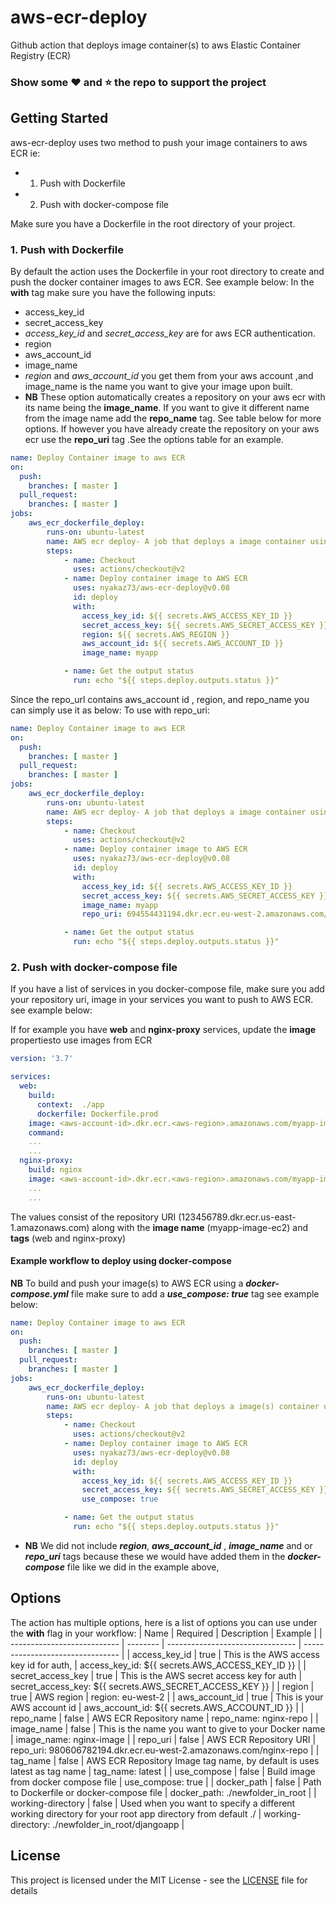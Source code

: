 # aws-ecr-deploy
Github action that deploys image container(s) to aws Elastic Container Registry (ECR)

### Show some :heart: and :star: the repo to support the project

## Getting Started
aws-ecr-deploy uses two method to push your image containers to aws ECR ie:
* 1. Push with Dockerfile
* 2. Push with docker-compose file


Make sure you have a Dockerfile in the root directory of your project.

### 1. Push with Dockerfile
By default the action uses the Dockerfile in your root directory to create and push the docker container images to aws ECR. See example below:
In the **with** tag make sure you have the following inputs:
* access_key_id
* secret_access_key 
* *access_key_id* and *secret_access_key* are for aws ECR authentication.
* region
* aws_account_id
* image_name
* *region* and *aws_account_id* you get them from your aws account  ,and image_name is the name you want to give your image upon built.
* **NB** These option automatically creates a repository on your aws ecr with its name being the **image_name**. If you want to give it different name from the image name add the **repo_name** tag. See table below for more options.
If however you have already create the repository on your aws ecr use the **repo_uri** tag .See the options table for an example.
```yml
name: Deploy Container image to aws ECR
on:
  push:
    branches: [ master ]
  pull_request:
    branches: [ master ]
jobs: 
    aws_ecr_dockerfile_deploy:
        runs-on: ubuntu-latest
        name: AWS ecr deploy- A job that deploys a image container using a aws_ecr_dockerfile_deploy
        steps:
            - name: Checkout
              uses: actions/checkout@v2
            - name: Deploy container image to AWS ECR
              uses: nyakaz73/aws-ecr-deploy@v0.08
              id: deploy 
              with:
                access_key_id: ${{ secrets.AWS_ACCESS_KEY_ID }}
                secret_access_key: ${{ secrets.AWS_SECRET_ACCESS_KEY }}
                region: ${{ secrets.AWS_REGION }}
                aws_account_id: ${{ secrets.AWS_ACCOUNT_ID }}
                image_name: myapp

            - name: Get the output status
              run: echo "${{ steps.deploy.outputs.status }}"

```
Since the repo_url contains aws_account id , region, and repo_name you can simply use it as below:
To use with repo_uri:
```yml
name: Deploy Container image to aws ECR
on:
  push:
    branches: [ master ]
  pull_request:
    branches: [ master ]
jobs: 
    aws_ecr_dockerfile_deploy:
        runs-on: ubuntu-latest
        name: AWS ecr deploy- A job that deploys a image container using a aws_ecr_dockerfile_deploy
        steps:
            - name: Checkout
              uses: actions/checkout@v2
            - name: Deploy container image to AWS ECR
              uses: nyakaz73/aws-ecr-deploy@v0.08
              id: deploy 
              with:
                access_key_id: ${{ secrets.AWS_ACCESS_KEY_ID }}
                secret_access_key: ${{ secrets.AWS_SECRET_ACCESS_KEY }}
                image_name: myapp
                repo_uri: 694554431194.dkr.ecr.eu-west-2.amazonaws.com/myapp

            - name: Get the output status
              run: echo "${{ steps.deploy.outputs.status }}"

```

### 2. Push with docker-compose file
If you have a list of services in you docker-compose file, make sure you add your repository uri, image in your services you want to push to AWS ECR. see example below:

If for example you have **web** and **nginx-proxy** services, update the **image**  propertiesto use images from ECR

```yml
version: '3.7'

services:
  web:
    build:
      context:  ./app
      dockerfile: Dockerfile.prod
    image: <aws-account-id>.dkr.ecr.<aws-region>.amazonaws.com/myapp-image-ec2:web
    command: 
    ...
    ...
  nginx-proxy:
    build: nginx
    image: <aws-account-id>.dkr.ecr.<aws-region>.amazonaws.com/myapp-image-ec2:nginx-proxy
    ...
    ...
```
The values consist of the repository URI (123456789.dkr.ecr.us-east-1.amazonaws.com) along with the **image name** (myapp-image-ec2) and **tags** (web and nginx-proxy)

#### Example workflow to deploy using docker-compose
**NB** To build and push your image(s) to AWS ECR using a ***docker-compose.yml*** file make sure to add a ***use_compose: true*** tag see example below:
```yml
name: Deploy Container image to aws ECR
on:
  push:
    branches: [ master ]
  pull_request:
    branches: [ master ]
jobs: 
    aws_ecr_dockerfile_deploy:
        runs-on: ubuntu-latest
        name: AWS ecr deploy- A job that deploys a image(s) container using a aws ecrdocker compose file deploy
        steps:
            - name: Checkout
              uses: actions/checkout@v2
            - name: Deploy container image to AWS ECR
              uses: nyakaz73/aws-ecr-deploy@v0.08
              id: deploy 
              with:
                access_key_id: ${{ secrets.AWS_ACCESS_KEY_ID }}
                secret_access_key: ${{ secrets.AWS_SECRET_ACCESS_KEY }}
                use_compose: true

            - name: Get the output status
              run: echo "${{ steps.deploy.outputs.status }}"

```

* **NB** We did not include ***region***, ***aws_account_id*** , ***image_name*** and or ***repo_uri*** tags because these we would have added them in the ***docker-compose*** file like we did in the example above,


## Options
The action has multiple options, here is a list of options you can use  under the **with** flag in your workflow:
| Name                        | Required  | Description                      | Example                          |
| --------------------------- | --------  | -------------------------------- | -------------------------------- |
|  access_key_id            |  true     | This is the AWS access key id for auth, | access_key_id:  ${{ secrets.AWS_ACCESS_KEY_ID }} |
|  secret_access_key             |  true     | This is the AWS secret access key for auth  | secret_access_key: ${{ secrets.AWS_SECRET_ACCESS_KEY }} |
|  region       |  true     | AWS region | region: eu-west-2 |
|  aws_account_id                    |  true    | This is your AWS account id | aws_account_id: ${{ secrets.AWS_ACCOUNT_ID }} |
|  repo_name                 |  false    | AWS ECR Repository name | repo_name:  nginx-repo |
|  image_name         |  false    | This is the name you want to give to your Docker name | image_name: nginx-image |
|  repo_uri     |  false    | AWS ECR Repository URI | repo_uri: 980606782194.dkr.ecr.eu-west-2.amazonaws.com/nginx-repo |
|  tag_name                 |  false    | AWS ECR Repository Image tag name, by default is uses latest as tag name | tag_name: latest |
|  use_compose                 |  false    | Build image from docker compose file | use_compose: true |
|  docker_path                 |  false    | Path to Dockerfile or docker-compose file | docker_path: ./newfolder_in_root |
|  working-directory          |  false    | Used when you want to specify a different working directory for your root app directory from default ./ | working-directory: ./newfolder_in_root/djangoapp |


## License

This project is licensed under the MIT License - see the [LICENSE](https://github.com/nyakaz73/aws-ecr-deploy/blob/master/LICENSE) file for details